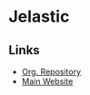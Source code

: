 # Jelastic

## Links

- [Org. Repository](https://github.com/jelastic/)
- [Main Website](https://jelastic.com/)
